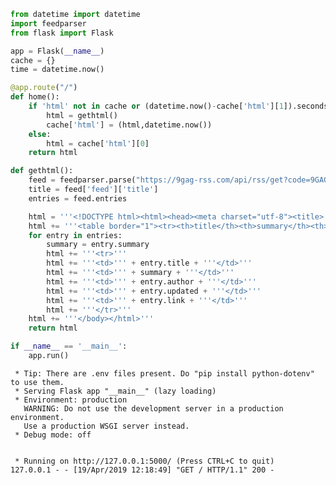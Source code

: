 

```python
from datetime import datetime
import feedparser
from flask import Flask
```


```python
app = Flask(__name__)
cache = {}
time = datetime.now()

@app.route("/")
def home():
    if 'html' not in cache or (datetime.now()-cache['html'][1]).seconds>120:
        html = gethtml()
        cache['html'] = (html,datetime.now())
    else:
        html = cache['html'][0]
    return html
```


```python
def gethtml():
    feed = feedparser.parse("https://9gag-rss.com/api/rss/get?code=9GAGAwesome&format=2")
    title = feed['feed']['title']
    entries = feed.entries

    html = '''<!DOCTYPE html><html><head><meta charset="utf-8"><title>''' + title + '''</title></head><body>'''
    html += '''<table border="1"><tr><th>title</th><th>summary</th><th>author</th><th>updated</th><th>link</th></tr>'''
    for entry in entries:
        summary = entry.summary
        html += '''<tr>'''
        html += '''<td>''' + entry.title + '''</td>'''
        html += '''<td>''' + summary + '''</td>'''
        html += '''<td>''' + entry.author + '''</td>'''
        html += '''<td>''' + entry.updated + '''</td>'''
        html += '''<td>''' + entry.link + '''</td>'''
        html += '''</tr>'''
    html += '''</body></html>'''
    return html

if __name__ == '__main__':
    app.run()
```

     * Tip: There are .env files present. Do "pip install python-dotenv" to use them.
     * Serving Flask app "__main__" (lazy loading)
     * Environment: production
       WARNING: Do not use the development server in a production environment.
       Use a production WSGI server instead.
     * Debug mode: off


     * Running on http://127.0.0.1:5000/ (Press CTRL+C to quit)
    127.0.0.1 - - [19/Apr/2019 12:18:49] "GET / HTTP/1.1" 200 -



```python

```


```python

```
